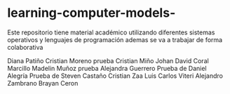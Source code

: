 # learning-computer-models-
Este repositorio tiene material académico utilizando diferentes sistemas operativos y lenguajes de programación 
ademas se va a trabajar de forma colaborativa 

Diana Patiño
Cristian Moreno
prueba Cristian Miño
Johan David Coral Marcillo
Madelin Muñoz
prueba Alejandra Guerrero
Prueba de Daniel Alegría
Prueba de Steven Castaño
Cristian Zaa
Luis Carlos Viteri
Alejandro Zambrano 
Brayan Ceron
